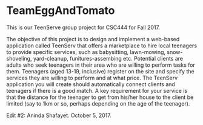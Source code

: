 # TeamEggAndTomato
This is our TeenServe group project for CSC444 for Fall 2017.

The objective of this project is to design and implement a web-based application called TeenServ that offers a marketplace to hire local teenagers to provide specific services, such as babysitting, lawn-mowing, snow-shoveling, yard-cleanup, funitures-assembing etc. Potential clients are adults who seek teenagers in their area who are willing to perform tasks for them. Teenagers (aged 13-19, inclusive) register on the site and specify the services they are willing to perform and at what price. The TeenServ application you will create should automatically connect clients and teenagers if there is a good match. A key requirement for your service is that the distance for the teenager to get from his/her house to the client be limited (say to 1km or so, perhaps depending on the age of the teenager).

Edit #2: Aninda Shafayet. October 5, 2017.

